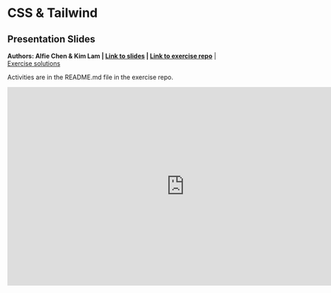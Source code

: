 # CSS & Tailwind

## Presentation Slides
**Authors: Alfie Chen & Kim Lam | [Link to slides](https://www.canva.com/design/DAGioxhOfUI/w96X67rV0gxiK72ei0F1XA/edit) | [Link to exercise repo](https://github.com/devsoc-unsw/devsoc-mail/tree/ws4-css/starting-point)** | [Exercise solutions](https://github.com/devsoc-unsw/devsoc-mail/tree/ws4/css)

Activities are in the README.md file in the exercise repo.

<iframe src="https://www.canva.com/design/DAGioxhOfUI/8Ys21A9ePsUnDMnkS_EINA/view?embed" frameborder="0" width="800" height="450" allowfullscreen="true" mozallowfullscreen="true" webkitallowfullscreen="true"></iframe>
